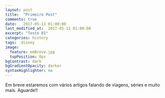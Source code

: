 ```yaml
---
layout: post
title:  "Primeiro Post"
comments: true
date:   2017-05-11 01:00:00
last_modified_at:  2017-05-11 01:00:00
excerpt: "Teste 01"
categories: history
tags:  disney
image:
  feature: emBreve.jpg
  topPosition: 0px
bgContrast: dark
bgGradientOpacity: darker
syntaxHighlighter: no
---
```

Em breve estaremos com vários artigos falando de viagens, séries e muito mais. Aguarde!! 

